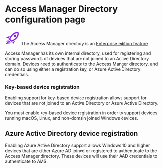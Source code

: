 # Access Manager Directory configuration page

![](../../docs/images/badge-enterprise-edition-rocket.svg) The Access Manager directory is an [Enterprise edition feature](../../access-manager-editions.md)

Access Manager has its own internal directory, used for registering and storing passwords of devices that are not joined to an Active Directory domain. Devices need to authenticate to the Access Manger directory, and can do so using either a registration key, or Azure Active Directory credentials.



### Key-based device registration

Enabling support for key-based device registration allows support for devices that are not joined to an Active Directory or Azure Active Directory.

You must enable key-based device registration in order to support devices running macOS, Linux, and non-domain joined Windows devices.

## Azure Active Directory device registration

Enabling Azure Active Directory support allows Windows 10 and higher devices that are either Azure AD joined or registered to authenticate to the Access Manager directory. These devices will use their AAD credentials to authenticate to AMS.
